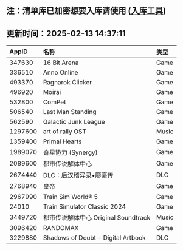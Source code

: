 ## 注：清单库已加密想要入库请使用 ([入库工具](https://github.com/BlankTMing/ManifestAutoUpdate/releases))

## 更新时间：2025-02-13 14:37:11
| AppID | 名称 | 类型  |
| :-------------------- | :----------------------------- | :----------- |
| 347630 | 16 Bit Arena| Game |
| 336510 | Anno Online| Game |
| 493370 | Ragnarok Clicker| Game |
| 496920 | Moirai| Game |
| 532800 | ComPet| Game |
| 506540 | Last Man Standing| Game |
| 562590 | Galactic Junk League| Game |
| 1297600 | art of rally OST| Music |
| 1359400 | Primal Hearts| Game |
| 1989070 | 奇星协力 (Synergy)| Game |
| 2089600 | 都市传说解体中心| Game |
| 2674440 | DLC：后汉稽异录•廖豪传| DLC |
| 2768940 | 皇帝| Game |
| 2967990 | Train Sim World® 5| Game |
| 24010 | Train Simulator Classic 2024| Game |
| 3449720 | 都市传说解体中心 Original Soundtrack| Music |
| 3096420 | RANDOMAX| Game |
| 3229880 | Shadows of Doubt - Digital Artbook| DLC |
